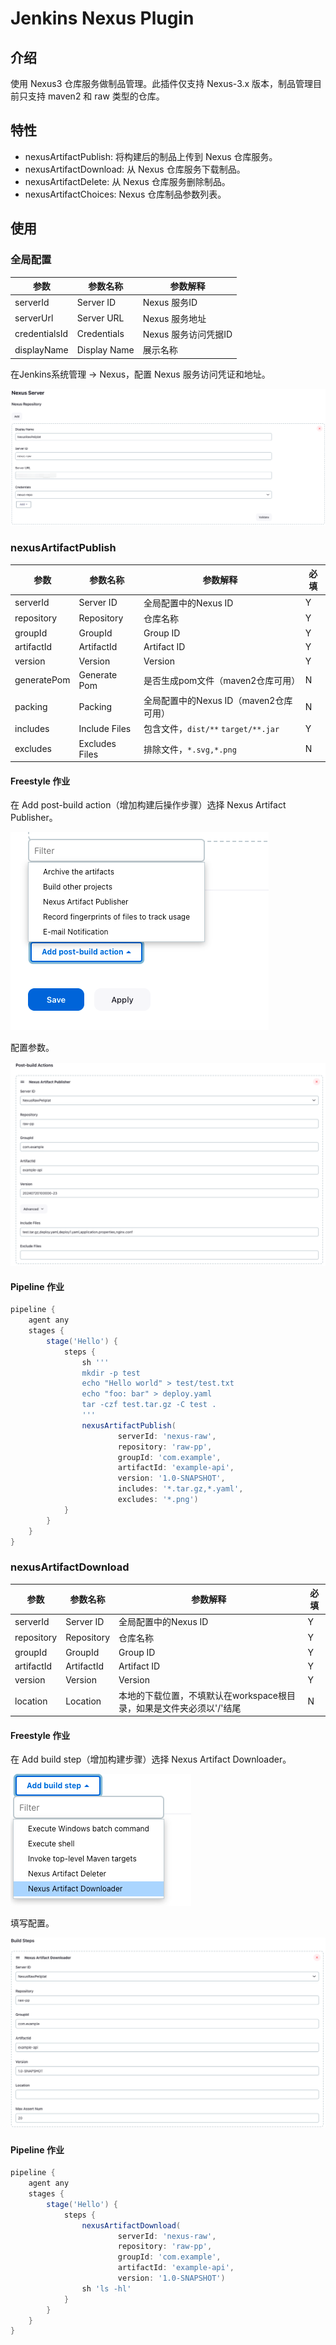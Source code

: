 # Jenkins Nexus Plugin

## 介绍

使用 Nexus3 仓库服务做制品管理。此插件仅支持 Nexus-3.x 版本，制品管理目前只支持 maven2 和 raw 类型的仓库。

## 特性

- nexusArtifactPublish: 将构建后的制品上传到 Nexus 仓库服务。
- nexusArtifactDownload: 从 Nexus 仓库服务下载制品。 
- nexusArtifactDelete: 从 Nexus 仓库服务删除制品。
- nexusArtifactChoices: Nexus 仓库制品参数列表。

## 使用

### 全局配置

| 参数            | 参数名称 | 参数解释                        |
|---------------|---|-----------------------------|
| serverId      | Server ID | Nexus 服务ID                  |
| serverUrl     | Server URL | Nexus 服务地址                  |
| credentialsId | Credentials | Nexus 服务访问凭据ID              |
| displayName   | Display Name  | 展示名称                        |

在Jenkins系统管理 -> Nexus，配置 Nexus 服务访问凭证和地址。

![img.png](images/img.png)

### nexusArtifactPublish

| 参数       | 参数名称 | 参数解释                   | 必填 |
| ---------- |--|------------------------|----|
| serverId      | Server ID | 全局配置中的Nexus ID         | Y  |
| repository      | Repository | 仓库名称                   | Y  |
| groupId      | GroupId | Group ID               | Y  |
| artifactId      | ArtifactId |  Artifact ID           | Y  |
| version      | Version |  Version               | Y  |
| generatePom      | Generate Pom | 是否生成pom文件（maven2仓库可用）  | N  |
| packing      | Packing | 全局配置中的Nexus ID（maven2仓库可用） | N  |
| includes   | Include Files | 包含文件，`dist/**`   `target/**.jar` | Y  |
| excludes   | Excludes Files | 排除文件，`*.svg,*.png`     | N |

#### Freestyle 作业

在 Add post-build action（增加构建后操作步骤）选择 Nexus Artifact Publisher。

![img1.png](images/img1.png)

配置参数。

![img.png](images/img2.png)

#### Pipeline 作业

``` groovy
pipeline {
    agent any
    stages {
        stage('Hello') {
            steps {
                sh '''
                mkdir -p test
                echo "Hello world" > test/test.txt
                echo "foo: bar" > deploy.yaml
                tar -czf test.tar.gz -C test .
                '''
                nexusArtifactPublish(
                        serverId: 'nexus-raw',
                        repository: 'raw-pp',
                        groupId: 'com.example',
                        artifactId: 'example-api',
                        version: '1.0-SNAPSHOT',
                        includes: '*.tar.gz,*.yaml',
                        excludes: '*.png')
            }
        }
    }
}
```

### nexusArtifactDownload

| 参数         | 参数名称     | 参数解释                   | 必填 |
|------------|----------|------------------------|----|
| serverId   | Server ID | 全局配置中的Nexus ID         | Y  |
| repository | Repository | 仓库名称                   | Y  |
| groupId    | GroupId  | Group ID               | Y  |
| artifactId | ArtifactId |  Artifact ID           | Y  |
| version    | Version  |  Version               | Y  |
| location   | Location | 本地的下载位置，不填默认在workspace根目录，如果是文件夹必须以'/'结尾 | N |

#### Freestyle 作业

在 Add build step（增加构建步骤）选择 Nexus Artifact Downloader。

![img.png](images/img4-1.png)

填写配置。

![img.png](images/img4-2.png)

#### Pipeline 作业

```groovy
pipeline {
    agent any
    stages {
        stage('Hello') {
            steps {
                nexusArtifactDownload(
                        serverId: 'nexus-raw',
                        repository: 'raw-pp',
                        groupId: 'com.example',
                        artifactId: 'example-api',
                        version: '1.0-SNAPSHOT')
                sh 'ls -hl'
            }
        }
    }
}
```

